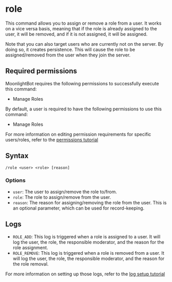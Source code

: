 # role

This command allows you to assign or remove a role from a user. It works on a vice versa basis, meaning that if the role
is already assigned to the user, it will be removed, and if it is not assigned, it will be assigned.

Note that you can also target users who are currently not on the server. By doing so, it creates persistence. This will
cause the role to be assigned/removed from the user when they join the server.


## Required permissions

MoonlightBot requires the following permissions to successfully execute this command:

* Manage Roles

By default, a user is required to have the following permissions to use this command:

* Manage Roles

For more information on editing permission requirements for specific users/roles, refer to
the [permissions tutorial](<linkToPermissionsTutorial>)

## Syntax

```text
/role <user> <role> [reason]
```

### Options

* `user`: The user to assign/remove the role to/from.
* `role`: The role to assign/remove from the user.
* `reason`: The reason for assigning/removing the role from the user. This is an optional parameter, which can be used
  for record-keeping.

## Logs

* `ROLE_ADD`: This log is triggered when a role is assigned to a user.
  It will log the user, the role, the responsible moderator, and the reason for the role assignment.
* `ROLE_REMOVE`: This log is triggered when a role is removed from a user.
  It will log the user, the role, the responsible moderator, and the reason for the role removal.

For more information on setting up those logs, refer to the [log setup tutorial](<linkToLogTutorial>)